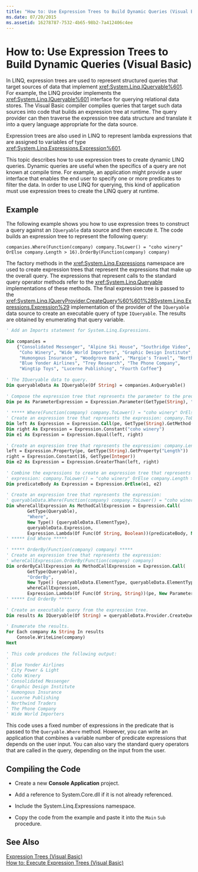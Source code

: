 ```yaml
---
title: "How to: Use Expression Trees to Build Dynamic Queries (Visual Basic)"
ms.date: 07/20/2015
ms.assetid: 16278787-7532-4b65-98b2-7a412406c4ee
---
```

# How to: Use Expression Trees to Build Dynamic Queries (Visual Basic)
In LINQ, expression trees are used to represent structured queries that target sources of data that implement <xref:System.Linq.IQueryable%601>. For example, the LINQ provider implements the <xref:System.Linq.IQueryable%601> interface for querying relational data stores. The Visual Basic compiler compiles queries that target such data sources into code that builds an expression tree at runtime. The query provider can then traverse the expression tree data structure and translate it into a query language appropriate for the data source.  
  
 Expression trees are also used in LINQ to represent lambda expressions that are assigned to variables of type <xref:System.Linq.Expressions.Expression%601>.  
  
 This topic describes how to use expression trees to create dynamic LINQ queries. Dynamic queries are useful when the specifics of a query are not known at compile time. For example, an application might provide a user interface that enables the end user to specify one or more predicates to filter the data. In order to use LINQ for querying, this kind of application must use expression trees to create the LINQ query at runtime.  
  
## Example  
 The following example shows you how to use expression trees to construct a query against an `IQueryable` data source and then execute it. The code builds an expression tree to represent the following query:  
  
 `companies.Where(Function(company) company.ToLower() = "coho winery" OrElse company.Length > 16).OrderBy(Function(company) company)`  
  
 The factory methods in the <xref:System.Linq.Expressions> namespace are used to create expression trees that represent the expressions that make up the overall query. The expressions that represent calls to the standard query operator methods refer to the <xref:System.Linq.Queryable> implementations of these methods. The final expression tree is passed to the <xref:System.Linq.IQueryProvider.CreateQuery%60%601%28System.Linq.Expressions.Expression%29> implementation of the provider of the `IQueryable` data source to create an executable query of type `IQueryable`. The results are obtained by enumerating that query variable.  
  
```vb  
' Add an Imports statement for System.Linq.Expressions.  
  
Dim companies =   
    {"Consolidated Messenger", "Alpine Ski House", "Southridge Video", "City Power & Light",   
     "Coho Winery", "Wide World Importers", "Graphic Design Institute", "Adventure Works",   
     "Humongous Insurance", "Woodgrove Bank", "Margie's Travel", "Northwind Traders",   
     "Blue Yonder Airlines", "Trey Research", "The Phone Company",   
     "Wingtip Toys", "Lucerne Publishing", "Fourth Coffee"}  
  
' The IQueryable data to query.  
Dim queryableData As IQueryable(Of String) = companies.AsQueryable()  
  
' Compose the expression tree that represents the parameter to the predicate.  
Dim pe As ParameterExpression = Expression.Parameter(GetType(String), "company")  
  
' ***** Where(Function(company) company.ToLower() = "coho winery" OrElse company.Length > 16) *****  
' Create an expression tree that represents the expression: company.ToLower() = "coho winery".  
Dim left As Expression = Expression.Call(pe, GetType(String).GetMethod("ToLower", System.Type.EmptyTypes))  
Dim right As Expression = Expression.Constant("coho winery")  
Dim e1 As Expression = Expression.Equal(left, right)  
  
' Create an expression tree that represents the expression: company.Length > 16.  
left = Expression.Property(pe, GetType(String).GetProperty("Length"))  
right = Expression.Constant(16, GetType(Integer))  
Dim e2 As Expression = Expression.GreaterThan(left, right)  
  
' Combine the expressions to create an expression tree that represents the  
' expression: company.ToLower() = "coho winery" OrElse company.Length > 16).  
Dim predicateBody As Expression = Expression.OrElse(e1, e2)  
  
' Create an expression tree that represents the expression:  
' queryableData.Where(Function(company) company.ToLower() = "coho winery" OrElse company.Length > 16)  
Dim whereCallExpression As MethodCallExpression = Expression.Call(   
        GetType(Queryable),   
        "Where",   
        New Type() {queryableData.ElementType},   
        queryableData.Expression,   
        Expression.Lambda(Of Func(Of String, Boolean))(predicateBody, New ParameterExpression() {pe}))  
' ***** End Where *****  
  
' ***** OrderBy(Function(company) company) *****  
' Create an expression tree that represents the expression:  
' whereCallExpression.OrderBy(Function(company) company)  
Dim orderByCallExpression As MethodCallExpression = Expression.Call(   
        GetType(Queryable),   
        "OrderBy",   
        New Type() {queryableData.ElementType, queryableData.ElementType},   
        whereCallExpression,   
        Expression.Lambda(Of Func(Of String, String))(pe, New ParameterExpression() {pe}))  
' ***** End OrderBy *****  
  
' Create an executable query from the expression tree.  
Dim results As IQueryable(Of String) = queryableData.Provider.CreateQuery(Of String)(orderByCallExpression)  
  
' Enumerate the results.  
For Each company As String In results  
    Console.WriteLine(company)  
Next  
  
' This code produces the following output:  
'  
' Blue Yonder Airlines  
' City Power & Light  
' Coho Winery  
' Consolidated Messenger  
' Graphic Design Institute  
' Humongous Insurance  
' Lucerne Publishing  
' Northwind Traders  
' The Phone Company  
' Wide World Importers  
```  
  
 This code uses a fixed number of expressions in the predicate that is passed to the `Queryable.Where` method. However, you can write an application that combines a variable number of predicate expressions that depends on the user input. You can also vary the standard query operators that are called in the query, depending on the input from the user.  
  
## Compiling the Code  
  
- Create a new **Console Application** project.  
  
- Add a reference to System.Core.dll if it is not already referenced.  
  
- Include the System.Linq.Expressions namespace.  
  
- Copy the code from the example and paste it into the `Main` `Sub` procedure.  
  
## See Also  
 [Expression Trees (Visual Basic)](../../../../visual-basic/programming-guide/concepts/expression-trees/index.md)  
 [How to: Execute Expression Trees (Visual Basic)](../../../../visual-basic/programming-guide/concepts/expression-trees/how-to-execute-expression-trees.md)

